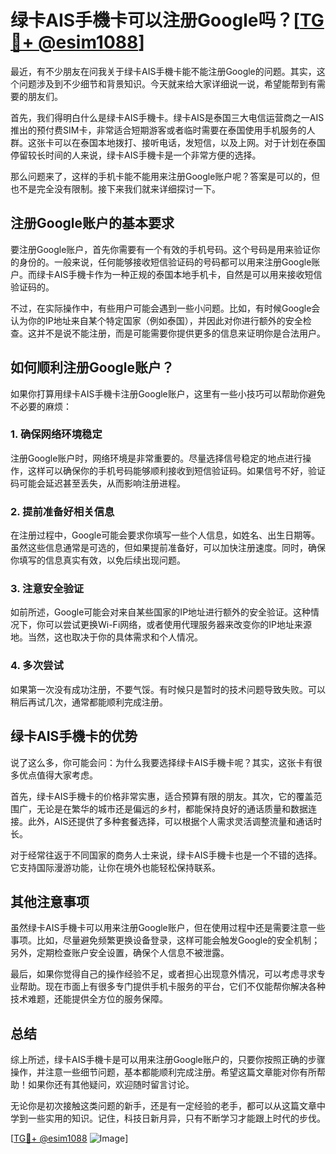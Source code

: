 # 绿卡AIS手機卡可以注册Google吗？[[TG💪+ @esim1088](https://t.me/s/esim1088)]

最近，有不少朋友在问我关于绿卡AIS手機卡能不能注册Google的问题。其实，这个问题涉及到不少细节和背景知识。今天就来给大家详细说一说，希望能帮到有需要的朋友们。

首先，我们得明白什么是绿卡AIS手機卡。绿卡AIS是泰国三大电信运营商之一AIS推出的预付费SIM卡，非常适合短期游客或者临时需要在泰国使用手机服务的人群。这张卡可以在泰国本地拨打、接听电话，发短信，以及上网。对于计划在泰国停留较长时间的人来说，绿卡AIS手機卡是一个非常方便的选择。

那么问题来了，这样的手机卡能不能用来注册Google账户呢？答案是可以的，但也不是完全没有限制。接下来我们就来详细探讨一下。

## 注册Google账户的基本要求

要注册Google账户，首先你需要有一个有效的手机号码。这个号码是用来验证你的身份的。一般来说，任何能够接收短信验证码的号码都可以用来注册Google账户。而绿卡AIS手機卡作为一种正规的泰国本地手机卡，自然是可以用来接收短信验证码的。

不过，在实际操作中，有些用户可能会遇到一些小问题。比如，有时候Google会认为你的IP地址来自某个特定国家（例如泰国），并因此对你进行额外的安全检查。这并不是说不能注册，而是可能需要你提供更多的信息来证明你是合法用户。

## 如何顺利注册Google账户？

如果你打算用绿卡AIS手機卡注册Google账户，这里有一些小技巧可以帮助你避免不必要的麻烦：

### 1. 确保网络环境稳定

注册Google账户时，网络环境是非常重要的。尽量选择信号稳定的地点进行操作，这样可以确保你的手机号码能够顺利接收到短信验证码。如果信号不好，验证码可能会延迟甚至丢失，从而影响注册进程。

### 2. 提前准备好相关信息

在注册过程中，Google可能会要求你填写一些个人信息，如姓名、出生日期等。虽然这些信息通常是可选的，但如果提前准备好，可以加快注册速度。同时，确保你填写的信息真实有效，以免后续出现问题。

### 3. 注意安全验证

如前所述，Google可能会对来自某些国家的IP地址进行额外的安全验证。这种情况下，你可以尝试更换Wi-Fi网络，或者使用代理服务器来改变你的IP地址来源地。当然，这也取决于你的具体需求和个人情况。

### 4. 多次尝试

如果第一次没有成功注册，不要气馁。有时候只是暂时的技术问题导致失败。可以稍后再试几次，通常都能顺利完成注册。

## 绿卡AIS手機卡的优势

说了这么多，你可能会问：为什么我要选择绿卡AIS手機卡呢？其实，这张卡有很多优点值得大家考虑。

首先，绿卡AIS手機卡的价格非常实惠，适合预算有限的朋友。其次，它的覆盖范围广，无论是在繁华的城市还是偏远的乡村，都能保持良好的通话质量和数据连接。此外，AIS还提供了多种套餐选择，可以根据个人需求灵活调整流量和通话时长。

对于经常往返于不同国家的商务人士来说，绿卡AIS手機卡也是一个不错的选择。它支持国际漫游功能，让你在境外也能轻松保持联系。

## 其他注意事项

虽然绿卡AIS手機卡可以用来注册Google账户，但在使用过程中还是需要注意一些事项。比如，尽量避免频繁更换设备登录，这样可能会触发Google的安全机制；另外，定期检查账户安全设置，确保个人信息不被泄露。

最后，如果你觉得自己的操作经验不足，或者担心出现意外情况，可以考虑寻求专业帮助。现在市面上有很多专门提供手机卡服务的平台，它们不仅能帮你解决各种技术难题，还能提供全方位的服务保障。

## 总结

综上所述，绿卡AIS手機卡是可以用来注册Google账户的，只要你按照正确的步骤操作，并注意一些细节问题，基本都能顺利完成注册。希望这篇文章能对你有所帮助！如果你还有其他疑问，欢迎随时留言讨论。

无论你是初次接触这类问题的新手，还是有一定经验的老手，都可以从这篇文章中学到一些实用的知识。记住，科技日新月异，只有不断学习才能跟上时代的步伐。

[[TG💪+ @esim1088](https://t.me/s/esim1088) ![Image](https://i.postimg.cc/4NQfJmqS/Snipaste-2025-05-13-00-14-12.png)]